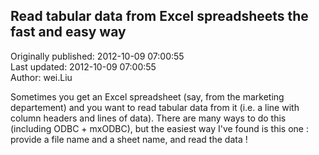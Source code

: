## Read tabular data from Excel spreadsheets the fast and easy way  
Originally published: 2012-10-09 07:00:55  
Last updated: 2012-10-09 07:00:55  
Author: wei.Liu   
  
Sometimes you get an Excel spreadsheet (say, from the marketing departement) and you want to read tabular data from it (i.e. a line with column headers and lines of data). There are many ways to do this (including ODBC + mxODBC), but the easiest way I've found is this one : provide a file name and a sheet name, and read the data !